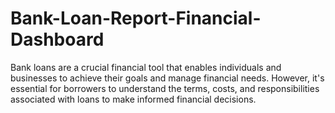 # Bank-Loan-Report-Financial-Dashboard
Bank loans are a crucial financial tool that enables individuals and businesses to achieve their goals and manage financial needs. However, it's essential for borrowers to understand the terms, costs, and responsibilities associated with loans to make informed financial decisions.
